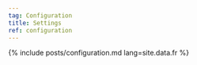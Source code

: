 ```yaml
---
tag: Configuration
title: Settings
ref: configuration
---
```


{% include posts/configuration.md lang=site.data.fr %}
